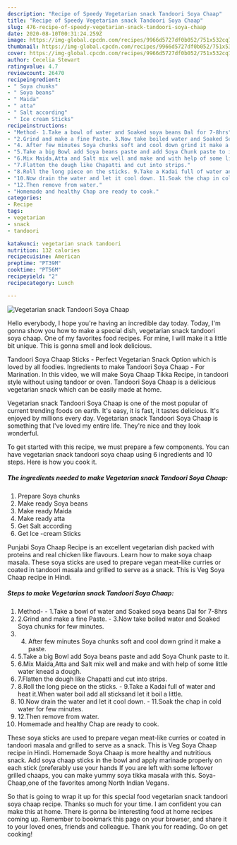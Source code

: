 ```yaml
---
description: "Recipe of Speedy Vegetarian snack Tandoori Soya Chaap"
title: "Recipe of Speedy Vegetarian snack Tandoori Soya Chaap"
slug: 476-recipe-of-speedy-vegetarian-snack-tandoori-soya-chaap
date: 2020-08-10T00:31:24.259Z
image: https://img-global.cpcdn.com/recipes/9966d5727df0b052/751x532cq70/vegetarian-snack-tandoori-soya-chaap-recipe-main-photo.jpg
thumbnail: https://img-global.cpcdn.com/recipes/9966d5727df0b052/751x532cq70/vegetarian-snack-tandoori-soya-chaap-recipe-main-photo.jpg
cover: https://img-global.cpcdn.com/recipes/9966d5727df0b052/751x532cq70/vegetarian-snack-tandoori-soya-chaap-recipe-main-photo.jpg
author: Cecelia Stewart
ratingvalue: 4.7
reviewcount: 26470
recipeingredient:
- " Soya chunks"
- " Soya beans"
- " Maida"
- " atta"
- " Salt according"
- " Ice cream Sticks"
recipeinstructions:
- "Method- 1.Take a bowl of water and Soaked soya beans Dal for 7-8hrs"
- "2.Grind and make a fine Paste. 3.Now take boiled water and Soaked Soya chunks for few minutes."
- "4. After few minutes Soya chunks soft and cool down grind it make a paste."
- "5.Take a big Bowl add Soya beans paste and add Soya Chunk paste to it."
- "6.Mix Maida,Atta and Salt mix well and make and with help of some little water knead a dough."
- "7.Flatten the dough like Chapatti and cut into strips."
- "8.Roll the long piece on the sticks. 9.Take a Kadai full of water and heat it.When water boil add all sticksand let it boil a little."
- "10.Now drain the water and let it cool down. 11.Soak the chap in cold water for few minutes."
- "12.Then remove from water."
- "Homemade and healthy Chap are ready to cook."
categories:
- Recipe
tags:
- vegetarian
- snack
- tandoori

katakunci: vegetarian snack tandoori 
nutrition: 132 calories
recipecuisine: American
preptime: "PT39M"
cooktime: "PT56M"
recipeyield: "2"
recipecategory: Lunch

---
```



![Vegetarian snack Tandoori Soya Chaap](https://img-global.cpcdn.com/recipes/9966d5727df0b052/751x532cq70/vegetarian-snack-tandoori-soya-chaap-recipe-main-photo.jpg)

Hello everybody, I hope you're having an incredible day today. Today, I'm gonna show you how to make a special dish, vegetarian snack tandoori soya chaap. One of my favorites food recipes. For mine, I will make it a little bit unique. This is gonna smell and look delicious.

Tandoori Soya Chaap Sticks - Perfect Vegetarian Snack Option which is loved by all foodies. Ingredients to make Tandoori Soya Chaap - For Marination. In this video, we will make Soya Chaap Tikka Recipe, in tandoori style without using tandoor or oven. Tandoori Soya Chaap is a delicious vegetarian snack which can be easily made at home.

Vegetarian snack Tandoori Soya Chaap is one of the most popular of current trending foods on earth. It's easy, it is fast, it tastes delicious. It's enjoyed by millions every day. Vegetarian snack Tandoori Soya Chaap is something that I've loved my entire life. They're nice and they look wonderful.


To get started with this recipe, we must prepare a few components. You can have vegetarian snack tandoori soya chaap using 6 ingredients and 10 steps. Here is how you cook it.

<!--inarticleads1-->

##### The ingredients needed to make Vegetarian snack Tandoori Soya Chaap:

1. Prepare  Soya chunks
1. Make ready  Soya beans
1. Make ready  Maida
1. Make ready  atta
1. Get  Salt according
1. Get  Ice -cream Sticks


Punjabi Soya Chaap Recipe is an excellent vegetarian dish packed with proteins and real chicken like flavours. Learn how to make soya chaap masala. These soya sticks are used to prepare vegan meat-like curries or coated in tandoori masala and grilled to serve as a snack. This is Veg Soya Chaap recipe in Hindi. 

<!--inarticleads2-->

##### Steps to make Vegetarian snack Tandoori Soya Chaap:

1. Method- - 1.Take a bowl of water and Soaked soya beans Dal for 7-8hrs
1. 2.Grind and make a fine Paste. - 3.Now take boiled water and Soaked Soya chunks for few minutes.
1. 4. After few minutes Soya chunks soft and cool down grind it make a paste.
1. 5.Take a big Bowl add Soya beans paste and add Soya Chunk paste to it.
1. 6.Mix Maida,Atta and Salt mix well and make and with help of some little water knead a dough.
1. 7.Flatten the dough like Chapatti and cut into strips.
1. 8.Roll the long piece on the sticks. - 9.Take a Kadai full of water and heat it.When water boil add all sticksand let it boil a little.
1. 10.Now drain the water and let it cool down. - 11.Soak the chap in cold water for few minutes.
1. 12.Then remove from water.
1. Homemade and healthy Chap are ready to cook.


These soya sticks are used to prepare vegan meat-like curries or coated in tandoori masala and grilled to serve as a snack. This is Veg Soya Chaap recipe in Hindi. Homemade Soya Chaap is more healthy and nutritious snack. Add soya chaap sticks in the bowl and apply marinade properly on each stick (preferably use your hands If you are left with some leftover grilled chaaps, you can make yummy soya tikka masala with this. Soya-Chaap,one of the favorites among North Indian Vegans. 

So that is going to wrap it up for this special food vegetarian snack tandoori soya chaap recipe. Thanks so much for your time. I am confident you can make this at home. There is gonna be interesting food at home recipes coming up. Remember to bookmark this page on your browser, and share it to your loved ones, friends and colleague. Thank you for reading. Go on get cooking!
